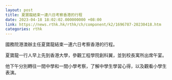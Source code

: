 ```yaml
---
layout: post
title: 夏寶龍結束一連六日考察香港的行程
date: 2023-04-18 18:02:02.000000000 +08:00
link: https://news.rthk.hk/rthk/ch/component/k2/1696787-20230418.htm
categories: rthk
---
```


國務院港澳辦主任夏寶龍結束一連六日考察香港的行程。

夏寶龍一行人早上先到香港大學，參觀工程學院創科翼，並到校長寓所出席午宴。

他下午分別轉往一間中學和一間小學考察，了解中學生學習心得，以及觀看小學生表演。
